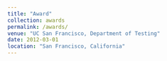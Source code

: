 ```yaml
---
title: "Award"
collection: awards
permalink: /awards/
venue: "UC San Francisco, Department of Testing"
date: 2012-03-01
location: "San Francisco, California"
---
```


